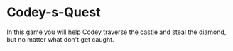 # Codey-s-Quest
In this game you will help Codey traverse the castle and steal the diamond, but no matter what don't get caught. 
